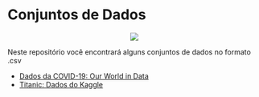 # Conjuntos de Dados


<p align="center">
  <img src="Background_datasets.png" >
</p>

Neste repositório você encontrará alguns conjuntos de dados no formato .csv

* [Dados da COVID-19: Our World in Data](https://github.com/jeffersonverissimo/datasets/blob/master/owid-covid-data.csv)
* [Titanic: Dados do Kaggle](https://github.com/jeffersonverissimo/datasets/tree/master/titanic)
